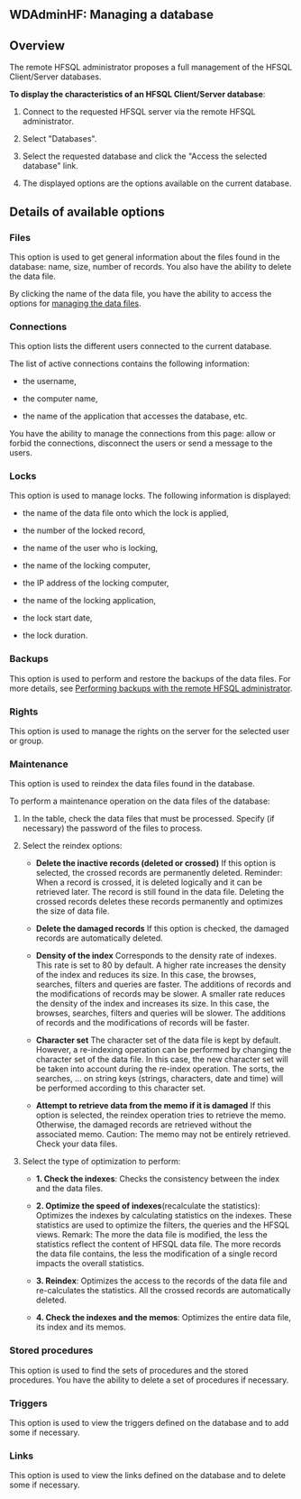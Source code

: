 
## WDAdminHF: Managing a database
			

<a name="NOTE1"></a>
<a name="NOTE1_1"></a>


## Overview
<a name="overview_ELTTEXTE000177"></a>
The remote HFSQL administrator proposes a full management of the HFSQL Client/Server databases. 

**To display the characteristics of an HFSQL Client/Server database**: 

1. Connect to the requested HFSQL server via the remote HFSQL administrator. 

2. Select "Databases". 

3. Select the requested database and click the "Access the selected database" link. 

4. The displayed options are the options available on the current database.  






<a name="NOTE2"></a>
<a name="NOTE2_1"></a>


## Details of available options
<a name="details_available_options_ELTTEXTE000207"></a>


### Files
<a name="files_ELTPARAGRAPHE000026"></a>

This option is used to get general information about the files found in the database: name, size, number of records. You also have the ability to delete the data file. 

By clicking the name of the data file, you have the ability to access the options for [managing the data files](../WDAdminHF/1000019703.md). 


### Connections
<a name="connections_ELTPARAGRAPHE000036"></a>

This option lists the different users connected to the current database.

The list of active connections contains the following information:

- the username,

- the computer name,

- the name of the application that accesses the database, etc.




You have the ability to manage the connections from this page: allow or forbid the connections, disconnect the users or send a message to the users.


### Locks
<a name="locks_ELTPARAGRAPHE000049"></a>

This option is used to manage locks. The following information is displayed:

- the name of the data file onto which the lock is applied, 

- the number of the locked record, 

- the name of the user who is locking, 

- the name of the locking computer, 

- the IP address of the locking computer, 

- the name of the locking application, 

- the lock start date, 

- the lock duration.





### Backups
<a name="backups_ELTPARAGRAPHE000063"></a>

This option is used to perform and restore the backups of the data files. For more details, see [Performing backups with the remote HFSQL administrator](../WDAdminHF/1000019704.md). 


### Rights
<a name="rights_ELTPARAGRAPHE000071"></a>

This option is used to manage the rights on the server for the selected user or group.


### Maintenance
<a name="maintenance_ELTPARAGRAPHE000076"></a>

This option is used to reindex the data files found in the database.

To perform a maintenance operation on the data files of the database:

1. In the table, check the data files that must be processed. Specify (if necessary) the password of the files to process.

2. Select the reindex options: 

	- **Delete the inactive records (deleted or crossed)**
			If this option is selected, the crossed records are permanently deleted.
			Reminder: When a record is crossed, it is deleted logically and it can be retrieved later. The record is still found in the data file. Deleting the crossed records deletes these records permanently and optimizes the size of data file.

	- **Delete the damaged records**
			If this option is checked, the damaged records are automatically deleted.

	- **Density of the index**
			Corresponds to the density rate of indexes. This rate is set to 80 by default. 
			A higher rate increases the density of the index and reduces its size. In this case, the browses, searches, filters and queries are faster. The additions of records and the modifications of records may be slower.
			A smaller rate reduces the density of the index and increases its size. In this case, the browses, searches, filters and queries will be slower. The additions of records and the modifications of records will be faster.

	- **Character set**
			The character set of the data file is kept by default. However, a re-indexing operation can be performed by changing the character set of the data file. In this case, the new character set will be taken into account during the re-index operation. The sorts, the searches, ... on string keys (strings, characters, date and time) will be performed according to this character set.

	- **Attempt to retrieve data from the memo if it is damaged**
			If this option is selected, the reindex operation tries to retrieve the memo. Otherwise, the damaged records are retrieved without the associated memo.
			Caution: The memo may not be entirely retrieved. Check your data files.




3. Select the type of optimization to perform: 

	- **1. Check the indexes**: Checks the consistency between the index and the data files.

	- **2. Optimize the speed of indexes**(recalculate the statistics): Optimizes the indexes by calculating statistics on the indexes. These statistics are used to optimize the filters, the queries and the HFSQL views.
			Remark: The more the data file is modified, the less the statistics reflect the content of HFSQL data file. The more records the data file contains, the less the modification of a single record impacts the overall statistics.

	- **3. Reindex**: Optimizes the access to the records of the data file and re-calculates the statistics. All the crossed records are automatically deleted.

	- **4. Check the indexes and the memos**: Optimizes the entire data file, its index and its memos.








### Stored procedures
<a name="stored_procedures_ELTPARAGRAPHE000118"></a>

This option is used to find the sets of procedures and the stored procedures. You have the ability to delete a set of procedures if necessary. 


### Triggers
<a name="triggers_ELTPARAGRAPHE000123"></a>

This option is used to view the triggers defined on the database and to add some if necessary. 


### Links
<a name="links_ELTPARAGRAPHE000128"></a>

This option is used to view the links defined on the database and to delete some if necessary. 


